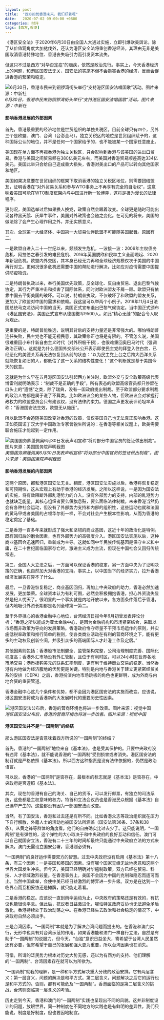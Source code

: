 ```yaml
---
layout: post
title:  "西方担忧香港未来，我们好着呢"
date:   2020-07-02 09:00:00 +0800
categories: 时评
tags: [西方,香港]
---
```

《港区安全法》于2020年6月30日由全国人大通过实施，立即引爆欧美舆论。除了从价值观角度大加挞伐外，还认为港区安全法将重创香港经济。其理由无非是美国取消香港特殊地位、香港丧失吸引力而引发资本流失。

但这只不过是西方“对华否定症”的痼疾，依然是政治先行。事实上，今天香港经济上的问题，和港区国安法无关，国安法的实施不但不会损害香港的经济，反而会促进香港的繁荣和稳定。

![6月30日，香港市民来到铜锣湾街头举行“支持港区国安法唱国歌”活动。图片来源：中新社]({{site.url}}/assets/images/20200702074743722.jpg)  
*6月30日，香港市民来到铜锣湾街头举行“支持港区国安法唱国歌”活动。图片来源：中新社*

#### 影响香港发展的外部因素

首先，香港最重要的经济地位是世贸组织的单独关税区。目前全球只有四个，另外三个是欧盟、澳门、台湾（台澎金马）。独立关税区的地位是世贸组织赋予的，这种国际公认的地位，并不是任何一个国家给予的，也不能被某一个国家任意废止。

美国现在单方面不再视香港为独立关税区，只会影响到香港与该美国的进出口贸易。香港与美国之间贸易额在380亿美元左右，而美国对香港贸易顺差高达334亿美元。美国此举只会给自己造成重大损失，香港对美出口的产品可以转向其他国家和地区。

美国如果决意要在世贸组织的框架下取消香港的独立关税区地位，则需要团结盟友，证明香港在“对外贸易关系和参与WTO事务上不再享有完全的自治权”，这意味着美国可能在WTO制度框架内与中国进行新一轮博弈，这将是极为漫长的法律程序。

更何况，美国选举过后如果换人换党，政策自然会跟着改变。全球更是随时可能出现各种黑天鹅、灰犀牛事件，美国对外政策也会随之变化。在可见的将来，美国的做法除了会产生心理作用之外，并无实质意义。

其次，全球第一大经济体、中国第一大贸易伙伴欧盟不可能随美国起舞。原因有二。

一是欧盟自进入二十一世纪以来，频频发生危机，一波接一波：2009年主权债务危机、阿拉伯之春引发的难民危机、2016年英国脱欧和民粹主义全面崛起、2020年新冠危机。欧盟内外交困，其本身已经无力再和全球经济规模仅次于美国的中国再行对立。更何况很多危机还需要中国的帮助进行解决，比如应对疫情需要中国提供防疫物资。

二是特朗普执政以来，奉行美国优先政策，反全球化、反自由贸易、退出巴黎气候协定，其行为严重冲击和损害了国际体系，同时对欧洲盟友不屑一顾。欧盟只有依靠中国去平衡美国的破坏。可以说，特朗普执政，不仅破坏了和欧盟的盟友关系，更加大了欧盟对中国的需求和依赖。我这里可以举两个小例子。2019年11月4日法国总统马克龙访问中国的当天，美国正式宣布退出巴黎气候协定。当中国正式颁布《港区国安法》，美国正式宣布从德国撤军9500人。如此“精心无缝”的配合令人叹为观止。

更重要的是，特朗普能胜选，说明其背后的支持力量还是非常强大的。哪怕特朗普连任失败，民主党也不能无视民意，其政策修正也将是有限的。不管怎么说，美国很难重回小布什新自由主义时代（对外积极干预），也很难重回奥巴马时代（强调政治正确）。这就是为什么德国外交部长公开表示即使民主党的拜登入住白宫，已经恶化的美德关系再无法恢复到从前的状态：“以为民主党上台之后跨大西洋关系就能恢复如旧的人，都低估了这一关系的结构性变化！”这个判断就是基于美国今天的民意。

这就是为什么早在五月港区国安法引起西方关注时，欧盟外交与安全政策高级代表博雷利就明确表示：“制裁不是正确的手段”。所有表态的欧盟高级官员都只停留在口头上的“遗憾”之类，除了瑞典，没有一国政府提出制裁。至于欧盟部分要求制裁的政治人物都是属于说了不算类。比如欧洲议会的某些人物，但欧洲议会对掌握行政权力的欧盟委员会只有建议权，没有法律约束力。德国之声更发表评论坦率声称：“香港国安法生效，欧盟无从施压”。

所以欧盟不会追随美国改变对香港的政策，仅仅美国自己也无法真正影响香港。这正如英国诺丁汉大学中国政治专家曾锐生所说的：在香港等相关议题上，欧美需要联合施压才能起到一定作用。

![美国国务卿蓬佩奥6月30日发表声明宣称“将对部分中国官员的签证做出制裁”。图片来源：美国国务院声明截图]({{site.url}}/assets/images/20200702074935310.png)  
*美国国务卿蓬佩奥6月30日发表声明宣称“将对部分中国官员的签证做出制裁”。图片来源：美国国务院声明截图*

#### 影响香港发展的内部因素

这两个原因，都和港区国安法无关。相反，港区国安法实施以后，香港将恢复稳定和可预期性，这从宏观上有助于香港的经济发展。之所以这样说，一是因为国安法的实施，将有效阻断外部乱港势力的介入。没有外部势力的支持，内部的乱港势力也就缺乏能量，其核心组织者要么偃旗息鼓，要么面临法律制裁。未来香港当然仍会有各种社会运动，但没有了外部势力支持和内部的组织性，这些运动也就和法国的黄马甲或者美国的占领华尔街一样，不会对社会产生根本性影响，从而为香港的稳定奠定了基础。

二是香港一百多年来就形成了强大和坚韧的商业基因，这近十年的政治化是特例。既有回归后的磨合因素，也有外部势力的高强度介入。港区国安法实施以后，这种商业基因会迅速回归，重新成为主导。这就如同中华民族传统基因是保守主义和中庸，在二十世纪面临国家存亡时，激进主义成为主流，但现在中国社会又回归传统常态。

第三，全国人大立法之后，一方面可以保证香港的稳定，另一方面中央为了证明决策的正确，也自然加大对香港的支持。事实上，以中国当下的经济实力，拉升香港经济发展实在算不了什么。

最后，一旦香港恢复稳定，商业基因回归，再加上中央政府的助力，香港必然加速发展，更加繁荣。全球资本认为有利可图，必然会积极拥抱香港，担心外资流失显然是杞人忧天了。很明显的一个事实就是内地开放以来，各方面条件落后于香港，但内地吸引外资长期都是名列全球第一第二。

至于外界担心的香港金融中心地位，台湾经济日报今年6月初曾发表评论分析：“香港之所以能成为亚太金融中心，是因为金融机构和市场紧密结合，采取以市场而非政策为导向的发展策略。香港政府恪守尽量不干预市场运作的原则，并实施低税率政策和推行简单的税则，使各类商业活动在有利的营商环境之下，能有更多的主动权及创新空间，并吸引众多的高端国际人才赴港工作及定居。”

其他因素则包括：香港股市法制健全、监管架构完整，公司治理制度完善、国际化程度高；香港外汇市场没有外汇管制，且位于有利时区，可以24小时在世界各地市场交易；港币挂钩美元的联系汇率制度，更有利于维持商业交易的稳定。当然香港有内地做为经济腹地的优势更是关键。特别是内地与香港关于建立更紧密经贸关系的安排（CEPA）之后，香港扮演内地市场跳板的角色也更鲜明，成为外商与内地合资的重要管道。

香港金融中心这几个条件和优势，都不会因为港区国安法的实施而改变。应该说，港区国安法将成为香港新的大发展时代的重要历史性因素。

![港区国安法公布后，香港的营商环境也将进一步改善。图片来源：视觉中国]({{site.url}}/assets/images/20200702075159891.jpg)  
*港区国安法公布后，香港的营商环境也将进一步改善。图片来源：视觉中国*

#### 港区国安法并不是“一国两制”的终结

那么港区国安法是否意味着西方所说的“一国两制”的终结？

首先，香港的“一国两制”地位来自《基本法》，也是受其保护的。只要中央政府没有违背《基本法》，就不能说香港的“一国两制”受到损害或者消失。港区国安法的制订就是严格依照《基本法》。所以西方这种指责是没有法律依据的，仍然是政治语言。

可以说，香港的“一国两制”是否存在，最根本的标志就是《基本法》是否存在，中央政府是否遵照《基本法》。

其次，现在的香港有自己的海关、自己的货币，可以发行邮票，有独立的司法系统，这些都是主权意味的权力。特首和立法会议员也是香港民众根据《基本法》自己选举产生的。这些都没有因为一部国安法而改变。

当然，有了国安法，香港和过去还是有所不同。比如香港众志等政治组织就在压力下自行解散，外籍人士的活动也被国安法所涵盖（国安法第36条、37条和38条）。从黄之锋等群体的角度看，他们的自由确实比过去少了。这只能说明，“一国两制”是有弹性的，这个弹性的大小取决于和中央政府的良好互动和信任。澳门可以自己就国安立法，香港有二十三年的时间却最终只能通过中央政府立法的方式来解决。澳门无需设立国安公署，香港则必须有。

“一国两制”的良好运作需要双方的智慧。过去中央政府没有启用《基本法》第十八条，有三个因素：一是美国和英国的因素。没有哪个国家无缘无故地愿意和这两个世界大国发生冲突。但今天，美国已经明确对华遏制政策，双方已经在贸易、科技、人才领域激烈较量。在香港事务上，美国不会因为中国的克制和隐忍而适可而止。当然中国此举，会使中美已经日益激烈的博弈进一步升级。双方是在达到一个临界点而互相妥协还是摊牌，就只能走着看。

二是香港的稳定。应该说一直到雨伞运动为止，中央政府的策略还是有效的，有抗议也能很快平息。但此后，抗议者日益激进化，哪怕特区政府妥协也无法避免矛盾激化，香港持续处于政治动荡之中。在香港已经失去政治和社会稳定的情况下，中央政府自然必须出手。

三是台湾因素。“一国两制”本就是为了解决台湾问题而提出的。在香港和澳门实行，无形中也具有对台湾示范的作用。如果香港能和澳门一样自行立法，自然是有助于“一国两制”的说服力。但今天，“台独”意识日益坐大，寄希望于台湾人民虽然还有必要，但寄希望于自己的发展和强大更为重要，所以台湾因素也在消失。

可惜，所谓的泛民势力根本对历史大势无感，还以为有西方的支持、他们理解的“一国两制”、台湾因素存在就可以为所欲为。

“一国两制”就我的理解，是一种和平方式解决重大分歧的政治安排。它有两层含义：第一层含义，问题的解决是和平方式。第二层含义，问题解决之后它的运行也是和平方式的。否则，都有可能危及“一国两制”。香港面临的是第二层含义的挑战，台湾则面临第一层含义的考验。

历史走到今天，香港和澳门的“一国两制”实践也呈现出不同的风貌。这并非制度设计的问题，放眼世界，同一种制度在不同地方的实践也是有鲜明的差异性。我们只能说，制度是好制度，但也要因地制宜。